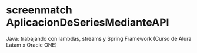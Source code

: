 # screenmatch AplicacionDeSeriesMedianteAPI
Java: trabajando con lambdas, streams y Spring Framework (Curso de Alura Latam x Oracle ONE)
